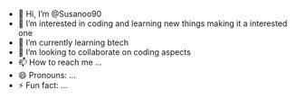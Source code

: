 - 👋 Hi, I’m @Susanoo90
- 👀 I’m interested in coding and learning new things making it a interested one
- 🌱 I’m currently learning btech
- 💞️ I’m looking to collaborate on coding aspects 
- 📫 How to reach me ...
- 😄 Pronouns: ...
- ⚡ Fun fact: ...

<!---
Susanoo90/Susanoo90 is a ✨ special ✨ repository because its `README.md` (this file) appears on your GitHub profile.
You can click the Preview link to take a look at your changes.
--->

